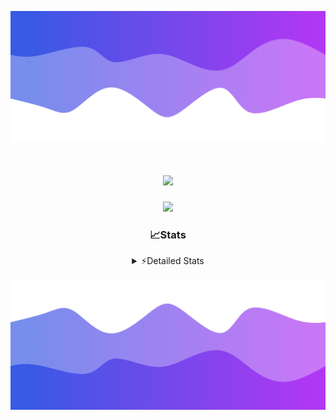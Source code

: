 ![Header](./header.png)
<div align="center">

<h1 align="center">
  <a href="https://git.io/typing-svg">
    <img src="https://readme-typing-svg.herokuapp.com/?lines=Hello,+There!+%F0%9F%91%8B;This+is+chicho.;Owner+on+Ocean;&center=true&size=25">
  </a>
</h1>
  
<p align="center">
  <img src="https://lanyard.cnrad.dev/api/852683595378196480" />
</p>

### 📈Stats
<details>
    <summary> ⚡Detailed Stats</summary>
    <br/>

<!--START_SECTION:waka-->
![Code Time](http://img.shields.io/badge/Code%20Time-943%20hrs%2046%20mins-blue)

![Profile Views](http://img.shields.io/badge/Profile%20Views-0-blue)

**🐱 My GitHub Data** 

> 📦 186.6 kB Used in GitHub's Storage 
 > 
> 🏆 0 Contributions in the Year 2025
 > 
> 🚫 Not Opted to Hire
 > 
> 📜 15 Public Repositories 
 > 
> 🔑 10 Private Repositories 
 > 
**I'm a Night 🦉** 

```text
🌞 Morning                25 commits          █░░░░░░░░░░░░░░░░░░░░░░░░   05.56 % 
🌆 Daytime                66 commits          ████░░░░░░░░░░░░░░░░░░░░░   14.67 % 
🌃 Evening                184 commits         ██████████░░░░░░░░░░░░░░░   40.89 % 
🌙 Night                  175 commits         ██████████░░░░░░░░░░░░░░░   38.89 % 
```
📅 **I'm Most Productive on Tuesday** 

```text
Monday                   27 commits          ██░░░░░░░░░░░░░░░░░░░░░░░   06.00 % 
Tuesday                  114 commits         ██████░░░░░░░░░░░░░░░░░░░   25.33 % 
Wednesday                81 commits          ████░░░░░░░░░░░░░░░░░░░░░   18.00 % 
Thursday                 65 commits          ████░░░░░░░░░░░░░░░░░░░░░   14.44 % 
Friday                   74 commits          ████░░░░░░░░░░░░░░░░░░░░░   16.44 % 
Saturday                 43 commits          ██░░░░░░░░░░░░░░░░░░░░░░░   09.56 % 
Sunday                   46 commits          ███░░░░░░░░░░░░░░░░░░░░░░   10.22 % 
```


📊 **This Week I Spent My Time On** 

```text
🕑︎ Time Zone: America/Argentina/Buenos_Aires

💬 Programming Languages: 
TypeScript               28 hrs 11 mins      ██████████████████████░░░   89.72 % 
JSON                     1 hr 49 mins        █░░░░░░░░░░░░░░░░░░░░░░░░   05.83 % 
Other                    25 mins             ░░░░░░░░░░░░░░░░░░░░░░░░░   01.36 % 
Python                   23 mins             ░░░░░░░░░░░░░░░░░░░░░░░░░   01.25 % 
JavaScript               16 mins             ░░░░░░░░░░░░░░░░░░░░░░░░░   00.87 % 

🔥 Editors: 
Cursor                   29 hrs 40 mins      ████████████████████████░   94.43 % 
VS Code                  1 hr 45 mins        █░░░░░░░░░░░░░░░░░░░░░░░░   05.57 % 

🐱‍💻 Projects: 
ocean-backend            19 hrs 26 mins      ███████████████░░░░░░░░░░   61.85 % 
ocean                    7 hrs 17 mins       ██████░░░░░░░░░░░░░░░░░░░   23.18 % 
project                  4 hrs 16 mins       ███░░░░░░░░░░░░░░░░░░░░░░   13.59 % 
Unknown Project          26 mins             ░░░░░░░░░░░░░░░░░░░░░░░░░   01.38 % 

💻 Operating System: 
Windows                  31 hrs 25 mins      █████████████████████████   100.00 % 
```

**I Mostly Code in JavaScript** 

```text
JavaScript               8 repos             ██████░░░░░░░░░░░░░░░░░░░   25.81 % 
HTML                     7 repos             ██████░░░░░░░░░░░░░░░░░░░   22.58 % 
TypeScript               2 repos             ██░░░░░░░░░░░░░░░░░░░░░░░   06.45 % 
Astro                    1 repo              █░░░░░░░░░░░░░░░░░░░░░░░░   03.23 % 
SCSS                     1 repo              █░░░░░░░░░░░░░░░░░░░░░░░░   03.23 % 
```




 Last Updated on 14/01/2025 10:16:01 UTC
<!--END_SECTION:waka-->
</details>

![Footer](./footer.png)
